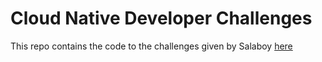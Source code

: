 # Cloud Native Developer Challenges

This repo contains the code to the challenges given by Salaboy [here](https://github.com/salaboy/cloud-native-dev)
